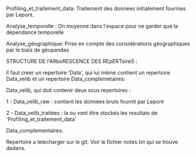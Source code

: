 Profiling_et_traitement_data: 
Traitement des données initialement fournies par Lepont.

Analyse_temporelle : 
On moyenne dans l'espace pour ne garder que la dépendance temporelle

Analyse_géographique:
Prise en compte des considérations géographiques par le biais de géopandas





  


STRUCTURE DE l'ARboRESCENCE DES REpERToireS : 

Il faut creer un repertoire 'Data', qui lui même contient un repertoire Data_velib et un repertoire Data_complemetaires:

Data_velib, qui doit contenir deux sous repertoires :

1 - Data_velib_raw : contient les données bruts fournit par Lepont

2 - Data_velib_traitées : la ou vont être stockés les resultats de 'Profiling_et_traitement_data'



Data_complementaires:

Repertoire a telecharger sur le git. Voir le fichier notes.txt qui se trouve dedans.
